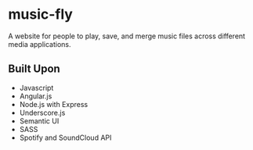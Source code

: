# music-fly
A website for people to play, save, and merge music files across different media applications.

## Built Upon
- Javascript
- Angular.js
- Node.js with Express
- Underscore.js
- Semantic UI
- SASS
- Spotify and SoundCloud API
